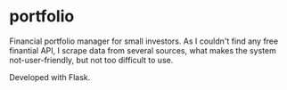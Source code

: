 # portfolio
Financial portfolio manager for small investors.
As I couldn't find any free finantial API, I scrape data from several sources, what makes the system not-user-friendly, but not too difficult to use.

Developed with Flask.
